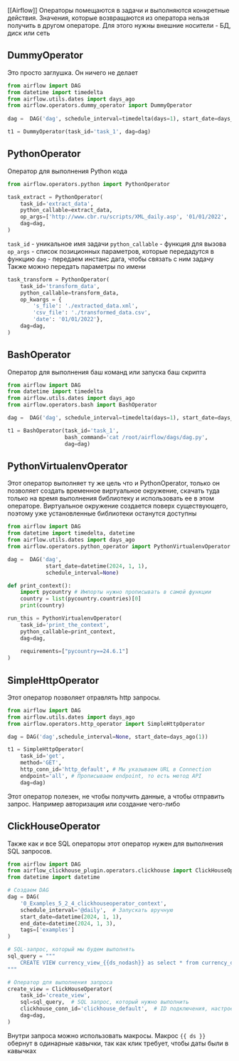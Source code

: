 [[Airflow]]
Операторы помещаются в задачи и выполняются конкретные действия. Значения, которые возвращаются из оператора нельзя получить в другом операторе. Для этого нужны внешние носители - БД, диск или сеть
## DummyOperator
Это просто заглушка. Он ничего не делает
```python
from airflow import DAG
from datetime import timedelta
from airflow.utils.dates import days_ago
from airflow.operators.dummy_operator import DummyOperator
 
dag =  DAG('dag', schedule_interval=timedelta(days=1), start_date=days_ago(1))

t1 = DummyOperator(task_id='task_1', dag=dag)
```
## PythonOperator
Оператор для выполнения Python кода
```python
from airflow.operators.python import PythonOperator

task_extract = PythonOperator(
    task_id='extract_data',         
    python_callable=extract_data,    
    op_args=['http://www.cbr.ru/scripts/XML_daily.asp', '01/01/2022', './extracted_data.xml'],
    dag=dag,                         
)
```
`task_id` - уникальное имя задачи
`python_callable` - функция для вызова
`op_args` - список позиционных параметров, которые передадутся в функцию
`dag` - передаем инстанс дага, чтобы связать с ним задачу
Также можно передать параметры по имени
```python
task_transform = PythonOperator(
    task_id='transform_data',
    python_callable=transform_data,
    op_kwargs = {
        's_file': './extracted_data.xml', 
        'csv_file': './transformed_data.csv', 
        'date': '01/01/2022'},
    dag=dag,
)
```
## BashOperator
Оператор для выполнения баш команд или запуска баш скрипта
```python
from airflow import DAG
from datetime import timedelta
from airflow.utils.dates import days_ago
from airflow.operators.bash import BashOperator

dag =  DAG('dag', schedule_interval=timedelta(days=1), start_date=days_ago(1))

t1 = BashOperator(task_id='task_1',
                  bash_command='cat /root/airflow/dags/dag.py',
                  dag=dag)
```
## PythonVirtualenvOperator
Этот оператор выполняет ту же цель что и PythonOperator, только он позволяет создать временное виртуальное окружение, скачать туда только на время выполнения библиотеку и использовать ее в этом операторе. Виртуальное окружение создается поверх существующего, поэтому уже установленные библиотеки останутся доступны
```python
from airflow import DAG
from datetime import timedelta, datetime
from airflow.utils.dates import days_ago
from airflow.operators.python_operator import PythonVirtualenvOperator

dag =  DAG('dag', 
            start_date=datetime(2024, 1, 1),
            schedule_interval=None)

def print_context():
    import pycountry # Импорты нужно прописывать в самой функции
    country = list(pycountry.countries)[0]
    print(country)

run_this = PythonVirtualenvOperator(
    task_id='print_the_context',
    python_callable=print_context,
    dag=dag,
    
    requirements=["pycountry==24.6.1"]
)
```
## SimpleHttpOperator
Этот оператор позволяет отравлять http запросы. 
```python
from airflow import DAG
from airflow.utils.dates import days_ago
from airflow.operators.http_operator import SimpleHttpOperator

dag = DAG('dag',schedule_interval=None, start_date=days_ago(1))

t1 = SimpleHttpOperator(
    task_id='get',
    method='GET',
    http_conn_id='http_default', # Мы указываем URL в Connection
    endpoint='all', # Прописываем endpoint, то есть метод API
    dag=dag)
```
Этот оператор полезен, не чтобы получить данные, а чтобы отправить запрос. Например авторизация или создание чего-либо
## ClickHouseOperator
Также как и все SQL операторы этот оператор нужен для выполнения SQL запросов. 
```python
from airflow import DAG
from airflow_clickhouse_plugin.operators.clickhouse import ClickHouseOperator
from datetime import datetime

# Создаем DAG
dag = DAG(
    '0_Examples_5_2_4_clickhouseoperator_context',
    schedule_interval='@daily',  # Запускать вручную
    start_date=datetime(2024, 1, 1),
    end_date=datetime(2024, 1, 3),
    tags=['examples']
)

# SQL-запрос, который мы будем выполнять
sql_query = """
    CREATE VIEW currency_view_{{ds_nodash}} as select * from currency_data where date = '{{ ds }}'
"""

# Оператор для выполнения запроса
create_view = ClickHouseOperator(
    task_id='create_view',
    sql=sql_query,  # SQL запрос, который нужно выполнить
    clickhouse_conn_id='clickhouse_default',  # ID подключения, настроенное в Airflow
    dag=dag,
)
```
Внутри запроса можно использовать макросы. Макрос `{{ ds }}` обернут в одинарные кавычки, так как клик требует, чтобы даты были в кавычках